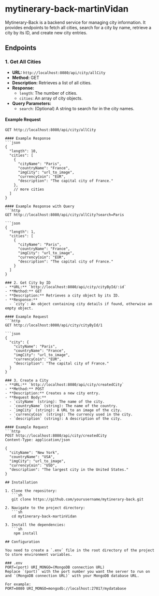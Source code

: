 # mytinerary-back-martinVidan
Mytinerary-Back is a backend service for managing city information. It provides endpoints to fetch all cities, search for a city by name, retrieve a city by its ID, and create new city entries.

## Endpoints

### 1. Get All Cities
- **URL:** `http://localhost:8080/api/city/allCity`
- **Method:** GET
- **Description:** Retrieves a list of all cities.
- **Response:**
  - `length`: The number of cities.
  - `cities`: An array of city objects.
- **Query Parameters:**
  - `search`: (Optional) A string to search for in the city names.

#### Example Request
```http
GET http://localhost:8080/api/city/allCity

#### Example Response
```json
{
  "length": 10,
  "cities": [
    {
      "cityName": "Paris",
      "countryName": "France",
      "imgCity": "url_to_image",
      "currencyCoin": "EUR",
      "description": "The capital city of France."
    },
    // more cities
  ]
}

#### Example Response with Query
```http
GET http://localhost:8080/api/city/allCity?search=Paris

```json
{
  "length": 1,
  "cities": [
    {
      "cityName": "Paris",
      "countryName": "France",
      "imgCity": "url_to_image",
      "currencyCoin": "EUR",
      "description": "The capital city of France."
    }
  ]
}

### 2. Get City by ID
- **URL:** `http://localhost:8080/api/city/cityById/:id`
- **Method:** GET
- **Description:** Retrieves a city object by its ID.
- **Response:**
  - `city`: An object containing city details if found, otherwise an empty object.

#### Example Request
```http
GET http://localhost:8080/api/city/cityById/1

```json
{
  "city": {
    "cityName": "Paris",
    "countryName": "France",
    "imgCity": "url_to_image",
    "currencyCoin": "EUR",
    "description": "The capital city of France."
  }
}

### 3. Create a City
- **URL:** `http://localhost:8080/api/city/createdCity`
- **Method:** POST
- **Description:** Creates a new city entry.
- **Request Body:**
  - `cityName` (string): The name of the city.
  - `countryName` (string): The name of the country.
  - `imgCity` (string): A URL to an image of the city.
  - `currencyCoin` (string): The currency used in the city.
  - `description` (string): A description of the city.

#### Example Request
```http
POST http://localhost:8080/api/city/createdCity
Content-Type: application/json

{
  "cityName": "New York",
  "countryName": "USA",
  "imgCity": "url_to_image",
  "currencyCoin": "USD",
  "description": "The largest city in the United States."
}

## Installation

1. Clone the repository:
   ```sh
   git clone https://github.com/yourusername/mytinerary-back.git

2. Navigate to the project directory:
   ```sh
   cd mytinerary-back-martinVidan

3. Install the dependencies:
   ```sh
    npm install

## Configuration

You need to create a `.env` file in the root directory of the project to store environment variables.

### .env
PORT=(port) URI_MONGO=(MongoDB connection URL)
Replace `(port)` with the port number you want the server to run on and `(MongoDB connection URL)` with your MongoDB database URL.

For example:
PORT=8080 URI_MONGO=mongodb://localhost:27017/mydatabase